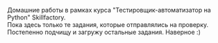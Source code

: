 Домашние работы в рамках курса "Тестировщик-автоматизатор на Python" Skillfactory. </br>
Пока здесь только те задания, которые отправлялись на проверку. </br>
Постепенно подчищу и загружу остальные задания. Наверное :)
